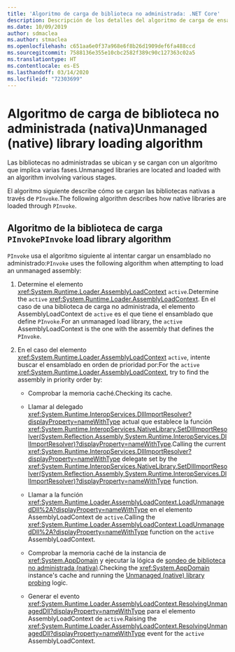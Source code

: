 ```yaml
---
title: 'Algoritmo de carga de biblioteca no administrada: .NET Core'
description: Descripción de los detalles del algoritmo de carga de ensamblado no administrado en .NET Core
ms.date: 10/09/2019
author: sdmaclea
ms.author: stmaclea
ms.openlocfilehash: c651aa6e0f37a968e6f8b26d1909def6fa488ccd
ms.sourcegitcommit: 7588136e355e10cbc2582f389c90c127363c02a5
ms.translationtype: HT
ms.contentlocale: es-ES
ms.lasthandoff: 03/14/2020
ms.locfileid: "72303699"
---
```

# <a name="unmanaged-native-library-loading-algorithm"></a><span data-ttu-id="b94be-103">Algoritmo de carga de biblioteca no administrada (nativa)</span><span class="sxs-lookup"><span data-stu-id="b94be-103">Unmanaged (native) library loading algorithm</span></span>

<span data-ttu-id="b94be-104">Las bibliotecas no administradas se ubican y se cargan con un algoritmo que implica varias fases.</span><span class="sxs-lookup"><span data-stu-id="b94be-104">Unmanaged libraries are located and loaded with an algorithm involving various stages.</span></span>

<span data-ttu-id="b94be-105">El algoritmo siguiente describe cómo se cargan las bibliotecas nativas a través de `PInvoke`.</span><span class="sxs-lookup"><span data-stu-id="b94be-105">The following algorithm describes how native libraries are loaded through `PInvoke`.</span></span>

## <a name="pinvoke-load-library-algorithm"></a><span data-ttu-id="b94be-106">Algoritmo de la biblioteca de carga `PInvoke`</span><span class="sxs-lookup"><span data-stu-id="b94be-106">`PInvoke` load library algorithm</span></span>

<span data-ttu-id="b94be-107">`PInvoke` usa el algoritmo siguiente al intentar cargar un ensamblado no administrado:</span><span class="sxs-lookup"><span data-stu-id="b94be-107">`PInvoke` uses the following algorithm when attempting to load an unmanaged assembly:</span></span>

1. <span data-ttu-id="b94be-108">Determine el elemento <xref:System.Runtime.Loader.AssemblyLoadContext> `active`.</span><span class="sxs-lookup"><span data-stu-id="b94be-108">Determine the `active` <xref:System.Runtime.Loader.AssemblyLoadContext>.</span></span> <span data-ttu-id="b94be-109">En el caso de una biblioteca de carga no administrada, el elemento AssemblyLoadContext de `active` es el que tiene el ensamblado que define `PInvoke`.</span><span class="sxs-lookup"><span data-stu-id="b94be-109">For an unmanaged load library, the `active` AssemblyLoadContext is the one with the assembly that defines the `PInvoke`.</span></span>

2. <span data-ttu-id="b94be-110">En el caso del elemento <xref:System.Runtime.Loader.AssemblyLoadContext> `active`, intente buscar el ensamblado en orden de prioridad por:</span><span class="sxs-lookup"><span data-stu-id="b94be-110">For the `active` <xref:System.Runtime.Loader.AssemblyLoadContext>, try to find the assembly in priority order by:</span></span>
    * <span data-ttu-id="b94be-111">Comprobar la memoria caché.</span><span class="sxs-lookup"><span data-stu-id="b94be-111">Checking its cache.</span></span>

    * <span data-ttu-id="b94be-112">Llamar al delegado <xref:System.Runtime.InteropServices.DllImportResolver?displayProperty=nameWithType> actual que establece la función <xref:System.Runtime.InteropServices.NativeLibrary.SetDllImportResolver(System.Reflection.Assembly,System.Runtime.InteropServices.DllImportResolver)?displayProperty=nameWithType>.</span><span class="sxs-lookup"><span data-stu-id="b94be-112">Calling the current <xref:System.Runtime.InteropServices.DllImportResolver?displayProperty=nameWithType> delegate set by the <xref:System.Runtime.InteropServices.NativeLibrary.SetDllImportResolver(System.Reflection.Assembly,System.Runtime.InteropServices.DllImportResolver)?displayProperty=nameWithType> function.</span></span>

    * <span data-ttu-id="b94be-113">Llamar a la función <xref:System.Runtime.Loader.AssemblyLoadContext.LoadUnmanagedDll%2A?displayProperty=nameWithType> en el elemento AssemblyLoadContext de `active`.</span><span class="sxs-lookup"><span data-stu-id="b94be-113">Calling the <xref:System.Runtime.Loader.AssemblyLoadContext.LoadUnmanagedDll%2A?displayProperty=nameWithType> function on the `active` AssemblyLoadContext.</span></span>

    * <span data-ttu-id="b94be-114">Comprobar la memoria caché de la instancia de <xref:System.AppDomain> y ejecutar la lógica de [sondeo de biblioteca no administrada (nativa)](default-probing.md#unmanaged-native-library-probing).</span><span class="sxs-lookup"><span data-stu-id="b94be-114">Checking the <xref:System.AppDomain> instance's cache and running the [Unmanaged (native) library probing](default-probing.md#unmanaged-native-library-probing) logic.</span></span>

    * <span data-ttu-id="b94be-115">Generar el evento <xref:System.Runtime.Loader.AssemblyLoadContext.ResolvingUnmanagedDll?displayProperty=nameWithType> para el elemento AssemblyLoadContext de `active`.</span><span class="sxs-lookup"><span data-stu-id="b94be-115">Raising the <xref:System.Runtime.Loader.AssemblyLoadContext.ResolvingUnmanagedDll?displayProperty=nameWithType> event for the `active` AssemblyLoadContext.</span></span>
